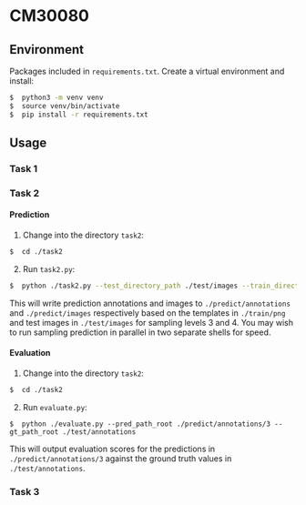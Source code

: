 # CM30080

## Environment

Packages included in `requirements.txt`. Create a virtual environment and install:

```bash
$  python3 -m venv venv
$  source venv/bin/activate
$  pip install -r requirements.txt
```

## Usage

### Task 1

### Task 2

#### Prediction

1. Change into the directory `task2`:

```bash
$  cd ./task2
```

2. Run `task2.py`:

```bash
$  python ./task2.py --test_directory_path ./test/images --train_directory_path ./train/png --sampling_levels 3 4
```

This will write prediction annotations and images to `./predict/annotations` and `./predict/images` respectively based on the templates in `./train/png` and test images in `./test/images` for sampling levels 3 and 4. You may wish to run sampling prediction in parallel in two separate shells for speed.

#### Evaluation

1. Change into the directory `task2`:

```bash
$  cd ./task2
```

2. Run `evaluate.py`:

```
$  python ./evaluate.py --pred_path_root ./predict/annotations/3 --gt_path_root ./test/annotations
````

This will output evaluation scores for the predictions in `./predict/annotations/3` against the ground truth values in `./test/annotations`.

### Task 3